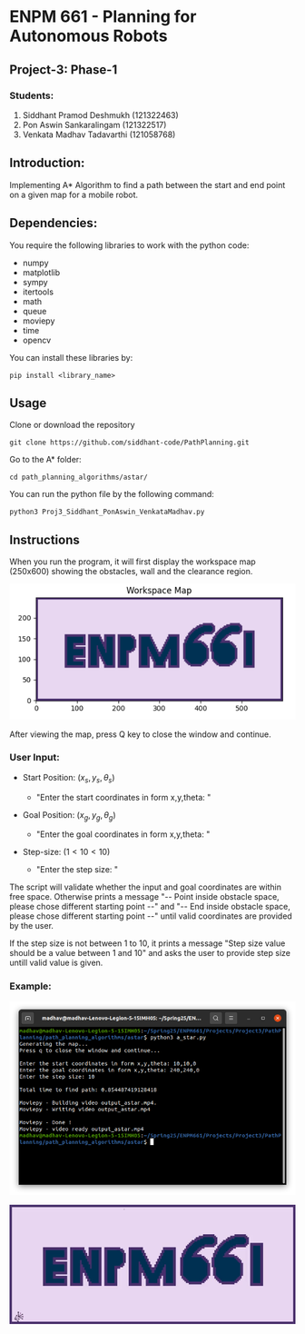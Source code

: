 # ENPM 661 - Planning for Autonomous Robots
## Project-3: Phase-1

### Students:

1) Siddhant Pramod Deshmukh (121322463)
2) Pon Aswin Sankaralingam (121322517)
3) Venkata Madhav Tadavarthi (121058768)

## Introduction:

Implementing A* Algorithm to find a path between the start and end point on a given map for a mobile
robot.

## Dependencies:

You require the following libraries to work with the python code:

- numpy
- matplotlib
- sympy
- itertools
- math
- queue
- moviepy
- time
- opencv

You can install these libraries by:

```
pip install <library_name>
```

## Usage

Clone or download the repository

```
git clone https://github.com/siddhant-code/PathPlanning.git
```

Go to the A* folder:

```
cd path_planning_algorithms/astar/
```

You can run the python file by the following command:

```
python3 Proj3_Siddhant_PonAswin_VenkataMadhav.py
```

## Instructions

When you run the program, it will first display the workspace map (250x600) showing the obstacles, wall and the clearance region.

![map](./assets/map.png)

After viewing the map, press Q key to close the window and continue.

### User Input:

- Start Position: ($x_s,y_s,\theta_s$) 
    - "Enter the start coordinates in form x,y,theta: "

- Goal Position: ($x_g,y_g,\theta_g$) 
    - "Enter the goal coordinates in form x,y,theta: "

- Step-size: ($1 < 10 < 10$)
    - "Enter the step size: "

The script will validate whether the input and goal coordinates are within free space. Otherwise prints a message "-- Point inside obstacle space, please chose different starting point --" and "-- End inside obstacle space, please chose different starting point --" until valid coordinates are provided by the user. 

If the step size is not between 1 to 10, it prints a message "Step size value should be a value between 1 and 10" and asks the user to provide step size untill valid value is given.

### Example:

![output](./assets/output.png)

![output](./assets/output.gif)


